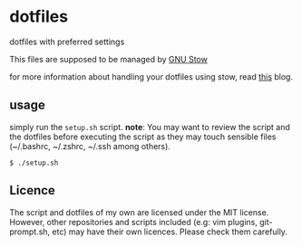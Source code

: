 # dotfiles
dotfiles with preferred settings

This files are supposed to be managed by [GNU Stow](https://www.gnu.org/software/stow/)

for more information about handling your dotfiles using stow, read
[this](http://brandon.invergo.net/news/2012-05-26-using-gnu-stow-to-manage-your-dotfiles.html)
blog.

## usage
simply run the `setup.sh` script.
**note**: You may want to review the script and the dotfiles before
executing the script as they may touch sensible files
(~/.bashrc, ~/.zshrc, ~/.ssh among others).

```
$ ./setup.sh
```

## Licence
The script and dotfiles of my own are licensed under the MIT license. However,
other repositories and scripts included (e.g: vim plugins, git-prompt.sh, etc)
may have their own licences. Please check them carefully.
